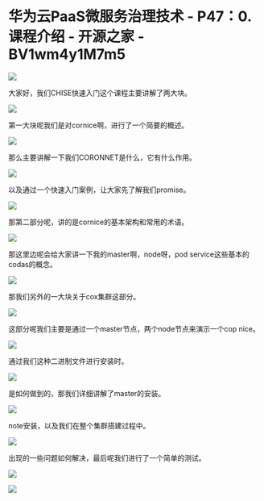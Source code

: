 # 华为云PaaS微服务治理技术 - P47：0.课程介绍 - 开源之家 - BV1wm4y1M7m5

![](img/ddc63440282fbdb3122fd1e1b2ccc50f_0.png)

大家好，我们CHISE快速入门这个课程主要讲解了两大块。

![](img/ddc63440282fbdb3122fd1e1b2ccc50f_2.png)

第一大块呢我们是对cornice啊，进行了一个简要的概述。

![](img/ddc63440282fbdb3122fd1e1b2ccc50f_4.png)

那么主要讲解一下我们CORONNET是什么，它有什么作用。

![](img/ddc63440282fbdb3122fd1e1b2ccc50f_6.png)

以及通过一个快速入门案例，让大家先了解我们promise。

![](img/ddc63440282fbdb3122fd1e1b2ccc50f_8.png)

那第二部分呢，讲的是cornice的基本架构和常用的术语。

![](img/ddc63440282fbdb3122fd1e1b2ccc50f_10.png)

那这里边呢会给大家讲一下我的master啊，node呀，pod service这些基本的codas的概念。



![](img/ddc63440282fbdb3122fd1e1b2ccc50f_12.png)

那我们另外的一大块关于cox集群这部分。

![](img/ddc63440282fbdb3122fd1e1b2ccc50f_14.png)

这部分呢我们主要是通过一个master节点，两个node节点来演示一个cop nice。

![](img/ddc63440282fbdb3122fd1e1b2ccc50f_16.png)

通过我们这种二进制文件进行安装时。

![](img/ddc63440282fbdb3122fd1e1b2ccc50f_18.png)

是如何做到的，那我们详细讲解了master的安装。

![](img/ddc63440282fbdb3122fd1e1b2ccc50f_20.png)

note安装，以及我们在整个集群搭建过程中。

![](img/ddc63440282fbdb3122fd1e1b2ccc50f_22.png)

出现的一些问题如何解决，最后呢我们进行了一个简单的测试。

![](img/ddc63440282fbdb3122fd1e1b2ccc50f_24.png)

![](img/ddc63440282fbdb3122fd1e1b2ccc50f_25.png)